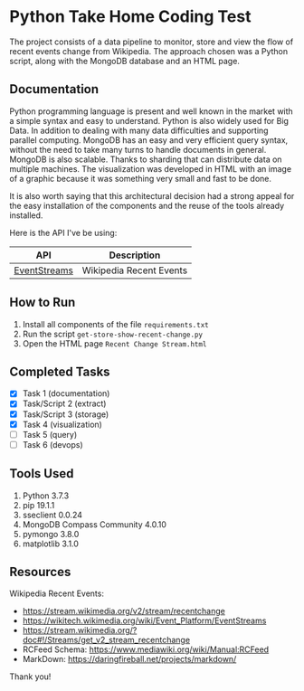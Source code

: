 # Python Take Home Coding Test

The project consists of a data pipeline to monitor, store and view the flow of recent events change from Wikipedia.
The approach chosen was a Python script, along with the MongoDB database and an HTML page.

## Documentation
Python programming language is present and well known in the market with a simple syntax and easy to understand. Python is also widely used for Big Data. In addition to dealing with many data difficulties and supporting parallel computing.
MongoDB has an easy and very efficient query syntax, without the need to take many turns to handle documents in general. MongoDB is also scalable. Thanks to sharding that can distribute data on multiple machines.
The visualization was developed in HTML with an image of a graphic because it was something very small and fast to be done.

It is also worth saying that this architectural decision had a strong appeal for the easy installation of the components and the reuse of the tools already installed.

Here is the API I've be using:

| API                                                                       | Description   |
| ------------------------------------------------------------------------- | ------------- |
| [EventStreams](https://stream.wikimedia.org/v2/stream/recentchange)                | Wikipedia Recent Events |

## How to Run
1. Install all components of the file `requirements.txt`
2. Run the script `get-store-show-recent-change.py`
3. Open the HTML page `Recent Change Stream.html`

## Completed Tasks
- [x] Task 1 (documentation)
- [x] Task/Script 2 (extract)
- [x] Task/Script 3 (storage)
- [x] Task 4 (visualization)
- [ ] Task 5 (query)
- [ ] Task 6 (devops)

## Tools Used
1. Python 3.7.3
2. pip 19.1.1
3. sseclient 0.0.24
4. MongoDB Compass Community 4.0.10
5. pymongo 3.8.0
6. matplotlib 3.1.0

## Resources
Wikipedia Recent Events:
- https://stream.wikimedia.org/v2/stream/recentchange
- https://wikitech.wikimedia.org/wiki/Event_Platform/EventStreams
- https://stream.wikimedia.org/?doc#!/Streams/get_v2_stream_recentchange
- RCFeed Schema: https://www.mediawiki.org/wiki/Manual:RCFeed
- MarkDown: https://daringfireball.net/projects/markdown/

Thank you!

